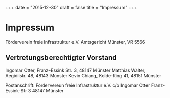 +++
date = "2015-12-30"
draft = false
title = "Impressum"
+++
# Impressum

Förderverein freie Infrastruktur e.V.
Amtsgericht Münster, VR 5566

## Vertretungsberechtigter Vorstand
Ingomar Otter, Franz-Essink Str. 3, 48147 Münster
Matthias Walter,  Aegidiistr. 48, 48143 Münster
Kevin Chiang, Kolde-Ring 41, 48151 Münster


Postanschrift:
Fördervereun freie Infrastruktur e.V.
c/o Ingomar Otter
Franz-Essink-Str 3
48147 Münster


